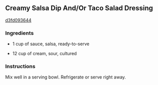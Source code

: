## Creamy Salsa Dip And/Or Taco Salad Dressing

[d3fd093644](http://www.food.com/recipe/creamy-salsa-dip-and-or-taco-salad-dressing-351413)

### Ingredients

 - 1 cup of sauce, salsa, ready-to-serve

 - 12 cup of cream, sour, cultured

### Instructions

Mix well in a serving bowl. Refrigerate or serve right away.
